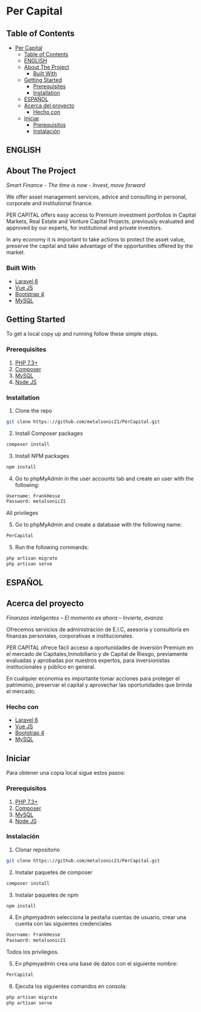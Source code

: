 # Per Capital

## Table of Contents

- [Per Capital](#per-capital)
  - [Table of Contents](#table-of-contents)
  - [ENGLISH](#english)
  - [About The Project](#about-the-project)
    - [Built With](#built-with)
  - [Getting Started](#getting-started)
    - [Prerequisites](#prerequisites)
    - [Installation](#installation)
  - [ESPAÑOL](#espa%c3%91ol)
  - [Acerca del proyecto](#acerca-del-proyecto)
    - [Hecho con](#hecho-con)
  - [Iniciar](#iniciar)
    - [Prerequisitos](#prerequisitos)
    - [Instalación](#instalaci%c3%b3n)


## ENGLISH

<!-- ABOUT THE PROJECT -->
## About The Project

<!--[![Product Name Screen Shot][product-screenshot]](https://example.com)-->

*Smart Finance - The time is now - Invest, move forward*

We offer asset management services, advice and consulting in personal, corporate and institutional finance.

PER CAPITAL offers easy access to Premium investment portfolios in Capital Markets, Real Estate and Venture Capital Projects, previously evaluated and approved by our experts, for institutional and private investors.

In any economy it is important to take actions to protect the asset value, preserve the capital and take advantage of the opportunities offered by the market.

### Built With

* [Laravel 6](https://laravelcollective.com/docs/6.0/html)
* [Vue JS](https://vuejs.org/v2/guide/)
* [Bootstrap 4](https://getbootstrap.com/docs/4.3/getting-started/download/)
* [MySQL](https://dev.mysql.com/downloads/)



<!-- GETTING STARTED -->
## Getting Started

To get a local copy up and running follow these simple steps.

### Prerequisites

1. [PHP 7.3+](https://www.php.net/manual/en/install.windows.php)
2. [Composer](https://getcomposer.org/download/)
3. [MySQL](https://dev.mysql.com/downloads/)
4. [Node JS](https://nodejs.org/en/download/)

### Installation
 
1. Clone the repo
   
```sh
git clone https:://github.com/metalsonic21/PerCapital.git
```
2. Install Composer packages
```sh
composer install
```
3. Install NPM packages
```sh
npm install
```
4. Go to phpMyAdmin in the user accounts tab and create an user with the following:
```sh
Username: FrankHesse
Password: metalsonic21
```

All privileges

5. Go to phpMyAdmin and create a database with the following name:
```sh
PerCapital
```
5. Run the following commands:
```sh
php artisan migrate
php artisan serve
```

## ESPAÑOL


<!-- ABOUT THE PROJECT -->
## Acerca del proyecto

<!--[![Product Name Screen Shot][product-screenshot]](https://example.com)-->

*Finanzas inteligentes – El momento es ahora – Invierte, avanza*

Ofrecemos servicios de administración de E.I.C, asesoría y consultoría en finanzas personales, corporativas e institucionales.

PER CAPITAL ofrece fácil acceso a oportunidades de inversión Premium en el mercado de Capitales,Inmobiliario y de Capital de Riesgo, previamente evaluadas y aprobadas por nuestros expertos, para inversionistas institucionales y público en general.

En cualquier economia es importante tomar acciones para proteger el patrimonio, preservar el capital y aprovechar las oportunidades que brinda el mercado.

### Hecho con

* [Laravel 6](https://laravelcollective.com/docs/6.0/html)
* [Vue JS](https://vuejs.org/v2/guide/)
* [Bootstrap 4](https://getbootstrap.com/docs/4.3/getting-started/download/)
* [MySQL](https://dev.mysql.com/downloads/)



<!-- GETTING STARTED -->
## Iniciar

Para obtener una copia local sigue estos pasos:

### Prerequisitos

1. [PHP 7.3+](https://www.php.net/manual/en/install.windows.php)
2. [Composer](https://getcomposer.org/download/)
3. [MySQL](https://dev.mysql.com/downloads/)
4. [Node JS](https://nodejs.org/en/download/)

### Instalación
 
1. Clonar repositorio
   
```sh
git clone https:://github.com/metalsonic21/PerCapital.git
```
2. Instalar paquetes de composer
```sh
composer install
```
3. Instalar paquetes de npm
```sh
npm install
```
4. En phpmyadmin selecciona la pestaña cuentas de usuario, crear una cuenta con las siguientes credenciales
```sh
Username: FrankHesse
Password: metalsonic21
```
Todos los privilegios.

5. En phpmyadmin crea una base de datos con el siguiente nombre:
```sh
PerCapital
```
6. Ejecuta los siguientes comandos en consola:
```sh
php artisan migrate
php artisan serve
```
